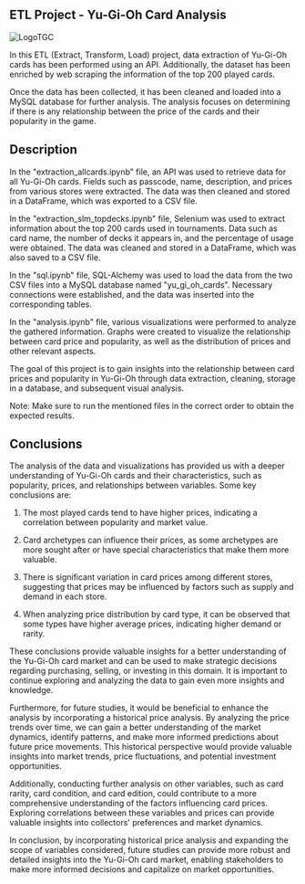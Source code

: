## ETL Project - Yu-Gi-Oh Card Analysis

![LogoTGC](https://www.yugioh-card.com/en/wp-content/uploads/2020/04/logo-main.png)


In this ETL (Extract, Transform, Load) project, data extraction of Yu-Gi-Oh cards has been performed using an API. Additionally, the dataset has been enriched by web scraping the information of the top 200 played cards.

Once the data has been collected, it has been cleaned and loaded into a MySQL database for further analysis. The analysis focuses on determining if there is any relationship between the price of the cards and their popularity in the game.
 
## Description

In the "extraction_allcards.ipynb" file, an API was used to retrieve data for all Yu-Gi-Oh cards. Fields such as passcode, name, description, and prices from various stores were extracted. The data was then cleaned and stored in a DataFrame, which was exported to a CSV file.

In the "extraction_slm_topdecks.ipynb" file, Selenium was used to extract information about the top 200 cards used in tournaments. Data such as card name, the number of decks it appears in, and the percentage of usage were obtained. The data was cleaned and stored in a DataFrame, which was also saved to a CSV file.

In the "sql.ipynb" file, SQL-Alchemy was used to load the data from the two CSV files into a MySQL database named "yu_gi_oh_cards". Necessary connections were established, and the data was inserted into the corresponding tables.

In the "analysis.ipynb" file, various visualizations were performed to analyze the gathered information. Graphs were created to visualize the relationship between card price and popularity, as well as the distribution of prices and other relevant aspects.

The goal of this project is to gain insights into the relationship between card prices and popularity in Yu-Gi-Oh through data extraction, cleaning, storage in a database, and subsequent visual analysis.

Note: Make sure to run the mentioned files in the correct order to obtain the expected results.

## Conclusions

The analysis of the data and visualizations has provided us with a deeper understanding of Yu-Gi-Oh cards and their characteristics, such as popularity, prices, and relationships between variables. Some key conclusions are:

1. The most played cards tend to have higher prices, indicating a correlation between popularity and market value.

2. Card archetypes can influence their prices, as some archetypes are more sought after or have special characteristics that make them more valuable.

3. There is significant variation in card prices among different stores, suggesting that prices may be influenced by factors such as supply and demand in each store.

4. When analyzing price distribution by card type, it can be observed that some types have higher average prices, indicating higher demand or rarity.

These conclusions provide valuable insights for a better understanding of the Yu-Gi-Oh card market and can be used to make strategic decisions regarding purchasing, selling, or investing in this domain. It is important to continue exploring and analyzing the data to gain even more insights and knowledge.

Furthermore, for future studies, it would be beneficial to enhance the analysis by incorporating a historical price analysis. By analyzing the price trends over time, we can gain a better understanding of the market dynamics, identify patterns, and make more informed predictions about future price movements. This historical perspective would provide valuable insights into market trends, price fluctuations, and potential investment opportunities.

Additionally, conducting further analysis on other variables, such as card rarity, card condition, and card edition, could contribute to a more comprehensive understanding of the factors influencing card prices. Exploring correlations between these variables and prices can provide valuable insights into collectors' preferences and market dynamics.

In conclusion, by incorporating historical price analysis and expanding the scope of variables considered, future studies can provide more robust and detailed insights into the Yu-Gi-Oh card market, enabling stakeholders to make more informed decisions and capitalize on market opportunities.




